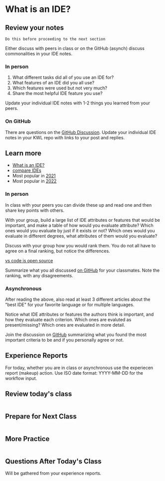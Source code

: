 
# What is an IDE?  


## Review your notes



```{important}
Do this before proceeding to the next section
```



Either discuss with peers in class or on the GitHub (asynch) discuss commonalities in your IDE notes.



### In person



1. What different tasks did all of you use an IDE for?
1. What features of an IDE did you all use?
1. Which features were used but not very much?
1. Share the most helpful IDE feature you use?



Update your individual IDE notes with 1-2 things you learned from your peers.




### On GitHub



There are questions on the [GitHub Discussion](https://github.com/introcompsys/sp23community/discussions/4). Update your individual IDE notes in your KWL repo with links to your post and replies.



## Learn more




- [What is an IDE?](https://www.redhat.com/en/topics/middleware/what-is-ide)
- [compare IDEs](https://en.wikipedia.org/wiki/Comparison_of_integrated_development_environments)
- Most popular in [2021](https://insights.stackoverflow.com/survey/2021#section-most-popular-technologies-integrated-development-environment)
- Most popular in [2022](https://survey.stackoverflow.co/2022/#most-popular-technologies-new-collab-tools)




### In person
In class with your peers you can divide these up and read one and then share key points with others.



With your group, build a large list of IDE attributes or features that would be important, and make a table of how would you evaluate attribute?  Which ones would you evaluate by just if it exists or not?  Which ones would you evaluate in different degrees, what attributes of them would you evaluate?


Discuss with your group how you would rank them.  You do not all have to agree on a final ranking, but notice the differences.




[vs code is open source](https://github.com/Microsoft/vscode/)


Summarize what you all discussed [on GitHub](https://github.com/introcompsys/sp23community/discussions/5) for your classmates.  Note the ranking, with any disagreements. 

### Asynchronous



After reading the above, also read at least 3 different articles about the "best IDE" for your favorite language or for multiple languages.  

Notice what  IDE attributes or features the authors think is important, and how they evaluate each criterion. Which ones are evaluted as present/missing?  Which ones are evaluated in more detail. 

Join the discussion on [GitHub](https://github.com/introcompsys/sp23community/discussions/5) summarizing what you found the most important criteria to be and if you personally agree or not. 

## Experience Reports

For today, whether you are in class or asynchronous use the experiecen report (makeup) action.  Use ISO date format: YYYY-MM-DD for the workflow input. 




## Review today's class

```{include} ../_review/2023-03-23.md
```



## Prepare for Next Class

```{include} ../_prepare/2023-03-23.md
```



## More Practice

```{include} ../_practice/2023-03-23.md
```


## Questions After Today's Class 

Will be gathered from your experience reports. 
